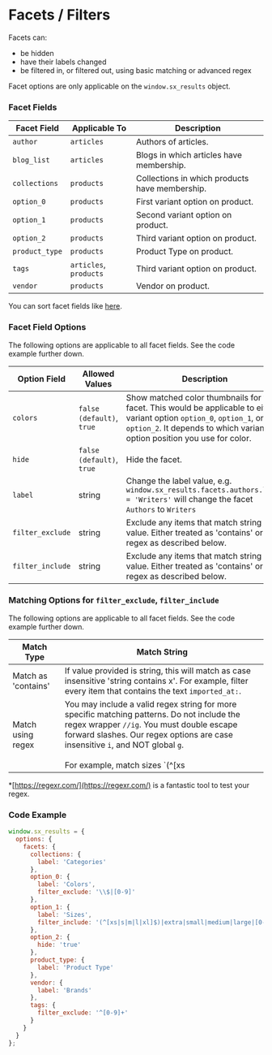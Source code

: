 # Facets / Filters

Facets can:
- be hidden
- have their labels changed
- be filtered in, or filtered out, using basic matching or advanced regex

Facet options are only applicable on the `window.sx_results` object.

### Facet Fields

| Facet Field | Applicable To | Description |
|-|-|-|
| `author` | `articles` | Authors of articles. |
| `blog_list` | `articles` | Blogs in which articles have membership. |
| `collections` | `products` | Collections in which products have membership. |
| `option_0` | `products` | First variant option on product. |
| `option_1` | `products` | Second variant option on product. |
| `option_2` | `products` | Third variant option on product. |
| `product_type` | `products` | Product Type on product. |
| `tags` | `articles`, `products` | Third variant option on product. |
| `vendor` | `products` | Vendor on product. |

You can sort facet fields like [here](facets_sort.md).

### Facet Field Options

The following options are applicable to all facet fields. See the code example further down.

| Option Field | Allowed Values | Description |
|-|-|-|
| `colors`| `false (default)`, `true` | Show matched color thumbnails for this facet. This would be applicable to either variant option `option_0`, `option_1`, or `option_2`. It depends to which variant option position you use for color. |
| `hide`| `false (default)`, `true` | Hide the facet. |
| `label`| string | Change the label value, e.g. `window.sx_results.facets.authors.label = 'Writers'` will change the facet `Authors` to `Writers` |
| `filter_exclude`| string | Exclude any items that match string value. Either treated as 'contains' or regex as described below. |
| `filter_include`| string | Exclude any items that match string value. Either treated as 'contains' or regex as described below. |

### Matching Options for `filter_exclude`, `filter_include`

The following options are applicable to all facet fields. See the code example further down.

| Match Type | Match String|
|-|-|
| Match as 'contains' | If value provided is string, this will match as case insensitive 'string contains x'. For example, filter every item that contains the text `imported_at:`. |
| Match using regex | You may include a valid regex string for more specific matching patterns. Do not include the regex wrapper `//ig`. You must double escape forward slashes.  Our regex options are case insensitive `i`, and NOT global `g`.<br><br>For example, match sizes `(^[xs|s|m|l|xl]$)|extra|small|medium|large|[0-9]`<br><br>or match items that start with a dollar sign or a number `\\$|[0-9]`. Notice the double escaping here. We must double escape because we lose one escape character when passing around the object 🤷‍♂️ |

*[https://regexr.com/](https://regexr.com/) is a fantastic tool to test your regex.


### Code Example

```javascript
window.sx_results = {
  options: {
    facets: {
      collections: {
        label: 'Categories'
      },
      option_0: {
        label: 'Colors',
        filter_exclude: '\\$|[0-9]'
      },
      option_1: {
        label: 'Sizes',
        filter_include: '(^[xs|s|m|l|xl]$)|extra|small|medium|large|[0-9]'
      },
      option_2: {
        hide: 'true'
      },
      product_type: {
        label: 'Product Type'
      },
      vendor: {
        label: 'Brands'
      },
      tags: {
        filter_exclude: '^[0-9]+'
      }
    }
  }
};
```
